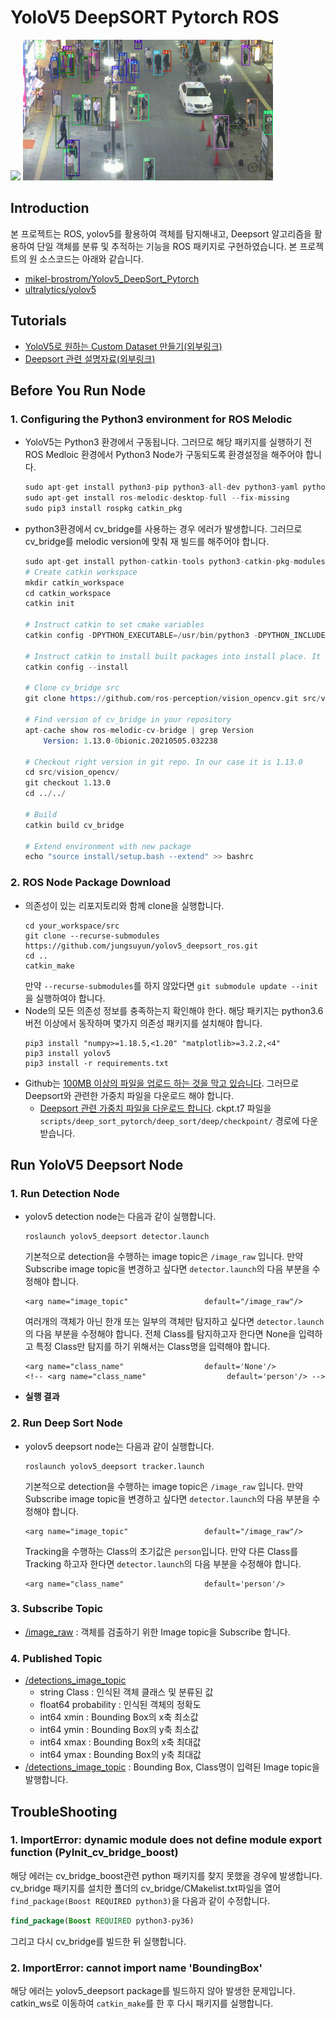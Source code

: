 # YoloV5 DeepSORT Pytorch ROS
<img src="./doc/track_all.gif" width="400"/> <img src="./doc/track_pedestrians.gif" width="400"/>

## Introduction
본 프로젝트는 ROS, yolov5를 활용하여 객체를 탐지해내고, Deepsort 알고리즘을 활용하여 단일 객체를 분류 및 추적하는 기능을 ROS 패키지로 구현하였습니다.
본 프로젝트의 원 소스코드는 아래와 같습니다.

* [mikel-brostrom/Yolov5_DeepSort_Pytorch](https://github.com/mikel-brostrom/Yolov5_DeepSort_Pytorch.git)
* [ultralytics/yolov5](https://github.com/ultralytics/yolov5)

## Tutorials
* [YoloV5로 원하는 Custom Dataset 만들기(외부링크)](https://github.com/ultralytics/yolov5/wiki/Train-Custom-Data)
* [Deepsort 관련 설명자료(외부링크)](https://github.com/ZQPei/deep_sort_pytorch#training-the-re-id-model)

## Before You Run Node
### 1. Configuring the Python3 environment for ROS Melodic
* YoloV5는 Python3 환경에서 구동됩니다. 그러므로 해당 패키지를 실행하기 전 ROS Medloic 환경에서 Python3 Node가 구동되도록 환경설정을 해주어야 합니다.
    ```s
    sudo apt-get install python3-pip python3-all-dev python3-yaml python3-rospkg
    sudo apt-get install ros-melodic-desktop-full --fix-missing
    sudo pip3 install rospkg catkin_pkg
    ```
* python3환경에서 cv_bridge를 사용하는 경우 에러가 발생합니다. 그러므로 cv_bridge를 melodic version에 맞춰 재 빌드를 해주어야 합니다.
    ```s
    sudo apt-get install python-catkin-tools python3-catkin-pkg-modules
    # Create catkin workspace
    mkdir catkin_workspace
    cd catkin_workspace
    catkin init
    
    # Instruct catkin to set cmake variables
    catkin config -DPYTHON_EXECUTABLE=/usr/bin/python3 -DPYTHON_INCLUDE_DIR=/usr/include/python3.6m -DPYTHON_LIBRARY=/usr/lib/x86_64-linux-gnu/libpython3.6m.so
    
    # Instruct catkin to install built packages into install place. It is $CATKIN_WORKSPACE/install folder
    catkin config --install
    
    # Clone cv_bridge src
    git clone https://github.com/ros-perception/vision_opencv.git src/vision_opencv
    
    # Find version of cv_bridge in your repository
    apt-cache show ros-melodic-cv-bridge | grep Version
        Version: 1.13.0-0bionic.20210505.032238
    
    # Checkout right version in git repo. In our case it is 1.13.0
    cd src/vision_opencv/
    git checkout 1.13.0
    cd ../../
    
    # Build
    catkin build cv_bridge
    
    # Extend environment with new package
    echo "source install/setup.bash --extend" >> bashrc
    ```

### 2. ROS Node Package Download
* 의존성이 있는 리포지토리와 함께 clone을 실행합니다.
    ```
    cd your_workspace/src
    git clone --recurse-submodules https://github.com/jungsuyun/yolov5_deepsort_ros.git
    cd ..
    catkin_make
    ```
    만약 `--recurse-submodules`를 하지 않았다면 `git submodule update --init`을 실행하여야 합니다.
* Node의 모든 의존성 정보를 충족하는지 확인해야 한다. 해당 패키지는 python3.6 버전 이상에서 동작하며 몇가지 의존성 패키지를 설치해야 합니다.
    ```
    pip3 install "numpy>=1.18.5,<1.20" "matplotlib>=3.2.2,<4"
    pip3 install yolov5
    pip3 install -r requirements.txt
    ```
* Github는 [100MB 이상의 파일을 업로드 하는 것을 막고 있습니다](https://docs.github.com/en/github/managing-large-files/working-with-large-files/conditions-for-large-files). 그러므로 Deepsort와 관련한 가중치 파일을 다운로드 해야 합니다.
    * [Deepsort 관련 가중치 파일을 다운로드 합니다](https://drive.google.com/drive/folders/1xhG0kRH1EX5B9_Iz8gQJb7UNnn_riXi6). ckpt.t7 파일을 `scripts/deep_sort_pytorch/deep_sort/deep/checkpoint/` 경로에 다운받습니다.

## Run YoloV5 Deepsort Node
### 1. Run Detection Node
* yolov5 detection node는 다음과 같이 실행합니다.

    ```
    roslaunch yolov5_deepsort detector.launch
    ```
    
    기본적으로 detection을 수행하는 image topic은 `/image_raw` 입니다. 만약 Subscribe image topic을 변경하고 싶다면 `detector.launch`의 다음 부분을 수정해야 합니다.

    ```
    <arg name="image_topic"	                default="/image_raw"/>
    ```
    여러개의 객체가 아닌 한개 또는 일부의 객체만 탐지하고 싶다면 `detector.launch`의 다음 부분을 수정해야 합니다. 전체 Class를 탐지하고자 한다면 None을 입력하고 특정 Class만 탐지를 하기 위해서는 Class명을 입력해야 합니다.
    ```
    <arg name="class_name"                  default='None'/>
    <!-- <arg name="class_name"                  default='person'/> -->
    ```
* __실행 결과__

### 2. Run Deep Sort Node
* yolov5 deepsort node는 다음과 같이 실행합니다.

    ```
    roslaunch yolov5_deepsort tracker.launch
    ```
    
    기본적으로 detection을 수행하는 image topic은 `/image_raw` 입니다. 만약 Subscribe image topic을 변경하고 싶다면 `detector.launch`의 다음 부분을 수정해야 합니다.

    ```
    <arg name="image_topic"	                default="/image_raw"/>
    ```
    Tracking을 수행하는 Class의 초기값은 `person`입니다. 만약 다른 Class를 Tracking 하고자 한다면 `detector.launch`의 다음 부분을 수정해야 합니다.
    ```
    <arg name="class_name"                  default='person'/>
    ```

### 3. Subscribe Topic
* [/image_raw](https://docs.ros.org/en/melodic/api/sensor_msgs/html/msg/Image.html) : 객체를 검출하기 위한 Image topic을 Subscribe 합니다.

### 4. Published Topic
* [/detections_image_topic](https://github.com/jungsuyun/yolov5_deepsort_ros/blob/melodic/msg/BoundingBox.msg)
    * string Class : 인식된 객체 클래스 및 분류된 값
    * float64 probability : 인식된 객체의 정확도
    * int64 xmin : Bounding Box의 x축 최소값
    * int64 ymin : Bounding Box의 y축 최소값
    * int64 xmax : Bounding Box의 x축 최대값
    * int64 ymax : Bounding Box의 y축 최대값
* [/detections_image_topic](https://docs.ros.org/en/melodic/api/sensor_msgs/html/msg/Image.html) : Bounding Box, Class명이 입력된 Image topic을 발행합니다.

## TroubleShooting
### 1. ImportError: dynamic module does not define module export function (PyInit_cv_bridge_boost)
해당 에러는 cv_bridge_boost관련 python 패키지를 찾지 못했을 경우에 발생합니다. cv_bridge 패키지를 설치한 폴더의 cv_bridge/CMakelist.txt파일을 열어 `find_package(Boost REQUIRED python3)`을 다음과 같이 수정합니다.
```CMake
find_package(Boost REQUIRED python3-py36)
```
그리고 다시 cv_bridge를 빌드한 뒤 실행합니다.

### 2. ImportError: cannot import name 'BoundingBox'
해당 에러는 yolov5_deepsort package를 빌드하지 않아 발생한 문제입니다. catkin_ws로 이동하여 `catkin_make`를 한 후 다시 패키지를 실행합니다.